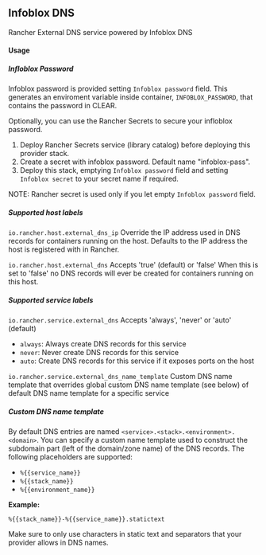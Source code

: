 ## Infoblox DNS

Rancher External DNS service powered by Infoblox DNS

#### Usage

##### Infloblox Password

Infoblox password is provided setting `Infoblox password` field. This generates an enviroment variable inside container, `INFOBLOX_PASSWORD`, that contains the password in CLEAR.

Optionally, you can use the Rancher Secrets to secure your infloblox password.
1. Deploy Rancher Secrets service (library catalog) before deploying this provider stack.
2. Create a secret with infoblox password. Default name "infoblox-pass".
3. Deploy this stack, emptying `Infoblox password` field and setting `Infoblox secret` to your secret name if required.

NOTE: Rancher secret is used only if you let empty `Infoblox password` field.

##### Supported host labels

`io.rancher.host.external_dns_ip`
Override the IP address used in DNS records for containers running on the host. Defaults to the IP address the host is registered with in Rancher.

`io.rancher.host.external_dns`
Accepts 'true' (default) or 'false'
When this is set to 'false' no DNS records will ever be created for containers running on this host.

##### Supported service labels

`io.rancher.service.external_dns`
Accepts 'always', 'never' or 'auto' (default)
- `always`: Always create DNS records for this service
- `never`: Never create DNS records for this service
- `auto`: Create DNS records for this service if it exposes ports on the host

`io.rancher.service.external_dns_name_template`
Custom DNS name template that overrides global custom DNS name template (see below) of default DNS name template for a specific service

##### Custom DNS name template

By default DNS entries are named `<service>.<stack>.<environment>.<domain>`.
You can specify a custom name template used to construct the subdomain part (left of the domain/zone name) of the DNS records. The following placeholders are supported:

* `%{{service_name}}`
* `%{{stack_name}}`
* `%{{environment_name}}`

**Example:**

`%{{stack_name}}-%{{service_name}}.statictext`

Make sure to only use characters in static text and separators that your provider allows in DNS names.